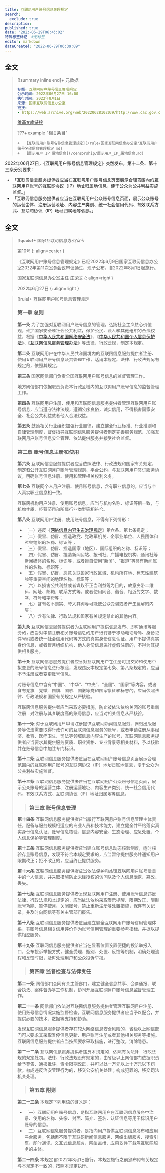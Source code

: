 ```yaml
---
title: 互联网用户账号信息管理规定
search:
  exclude: true
description:
published: true
date: "2022-06-29T06:45:02"
特殊标签标记: #无标签
editor: markdown
dateCreated: "2022-06-29T06:39:09"
---
```


## 全文

> [!summary inline end]+ 元数据
>
> ```YAML
> 标题: 互联网用户账号信息管理规定
> 公示时间: 2022年06月27日 16:00
> 执行时间: 2022年8月1日
> 来源: 国家互联网信息办公室
> 链接:
> - https://web.archive.org/web/20220628102039/http://www.cac.gov.cn/2022-06/26/c_1657868775042841.htm
> ```
>
> [维基文库链接](https://zh.wikisource.org/wiki/互联网用户账号信息管理规定)
>
> ???+ example "相关条目"
>
>     +   [互联网用户账号名称信息管理规定](/rule/国家互联网信息办公室/互联网用户账号名称信息管理规定.md)
>     +   [展示用户 IP 属地信息](/censorship/展示用户_IP_属地信息.md)

2022年06月27日，《互联网用户账号信息管理规定》突然发布，第十二条、第十三条分别要求：

+   「互联网信息服务提供者应当在互联网用户账号信息页面展示合理范围内的互联网用户账号的互联网协议（IP）地址归属地信息，便于公众为公共利益实施监督。」
+   「互联网信息服务提供者应当在互联网用户公众账号信息页面，展示公众账号的运营主体、注册运营地址、内容生产类别、统一社会信用代码、有效联系方式、互联网协议（IP）地址归属地等信息。」

## 全文

> [!quote]+ 国家互联网信息办公室令
>
> 第10号
> {: align=center }
>
> 《互联网用户账号信息管理规定》已经2022年6月9日国家互联网信息办公室2022年第11次室务会议审议通过，现予公布，自2022年8月1日起施行。
>
> 国家互联网信息办公室主任 庄荣文
> {: align=right }
>
> 2022年6月27日
> {: align=right }

[中华人民共和国网络安全法]: /rule/普通法律/中华人民共和国网络安全法.md
[中华人民共和国个人信息保护法]: /rule/普通法律/中华人民共和国个人信息保护法.md
[互联网信息服务管理办法]: /rule/国务院/互联网信息服务管理办法.md
[网络信息内容生态治理规定]: /rule/国家互联网信息办公室/网络信息内容生态治理规定.md

> [!rule]+ 互联网用户账号信息管理规定
>
> ### 第一章 总则
>
> **第一条** 为了加强对互联网用户账号信息的管理，弘扬社会主义核心价值观，维护国家安全和社会公共利益，保护公民、法人和其他组织的合法权益，根据《[中华人民共和国网络安全法][]》、《[中华人民共和国个人信息保护法][]》、《[互联网信息服务管理办法][]》等法律、行政法规，制定本规定。
>
> **第二条** 互联网用户在中华人民共和国境内的互联网信息服务提供者注册、使用互联网用户账号信息及其管理工作，适用本规定。法律、行政法规另有规定的，依照其规定。
>
> **第三条** 国家网信部门负责全国互联网用户账号信息的监督管理工作。
>
> 地方网信部门依据职责负责本行政区域内的互联网用户账号信息的监督管理工作。
>
> **第四条** 互联网用户注册、使用和互联网信息服务提供者管理互联网用户账号信息，应当遵守法律法规，遵循公序良俗，诚实信用，不得损害国家安全、社会公共利益或者他人合法权益。
>
> **第五条** 鼓励相关行业组织加强行业自律，建立健全行业标准、行业准则和自律管理制度，督促指导互联网信息服务提供者制定完善服务规范、加强互联网用户账号信息安全管理、依法提供服务并接受社会监督。
>
> ### 第二章 账号信息注册和使用
>
> **第六条** 互联网信息服务提供者应当依照法律、行政法规和国家有关规定，制定和公开互联网用户账号管理规则、平台公约，与互联网用户签订服务协议，明确账号信息注册、使用和管理相关权利义务。
>
> **第七条** 互联网个人用户注册、使用账号信息，含有职业信息的，应当与个人真实职业信息相一致。
>
> 互联网机构用户注册、使用账号信息，应当与机构名称、标识等相一致，与机构性质、经营范围和所属行业类型等相符合。
>
> **第八条** 互联网用户注册、使用账号信息，不得有下列情形：
>
> +   （一）违反《[网络信息内容生态治理规定][]》第六条、第七条规定；
> +   （二）假冒、仿冒、捏造政党、党政军机关、企事业单位、人民团体和社会组织的名称、标识等；
> +   （三）假冒、仿冒、捏造国家（地区）、国际组织的名称、标识等；
> +   （四）假冒、仿冒、捏造新闻网站、报刊社、广播电视机构、通讯社等新闻媒体的名称、标识等，或者擅自使用“新闻”、“报道”等具有新闻属性的名称、标识等；
> +   （五）假冒、仿冒、恶意关联国家行政区域、机构所在地、标志性建筑物等重要空间的地理名称、标识等；
> +   （六）以损害公共利益或者谋取不正当利益等为目的，故意夹带二维码、网址、邮箱、联系方式等，或者使用同音、谐音、相近的文字、数字、符号和字母等；
> +   （七）含有名不副实、夸大其词等可能使公众受骗或者产生误解的内容；
> +   （八）含有法律、行政法规和国家有关规定禁止的其他内容。
>
> **第九条** 互联网信息服务提供者为互联网用户提供信息发布、即时通讯等服务的，应当对申请注册相关账号信息的用户进行基于移动电话号码、身份证件号码或者统一社会信用代码等方式的真实身份信息认证。用户不提供真实身份信息，或者冒用组织机构、他人身份信息进行虚假注册的，不得为其提供相关服务。
>
> **第十条** 互联网信息服务提供者应当对互联网用户在注册时提交的和使用中拟变更的账号信息进行核验，发现违反本规定第七条、第八条规定的，应当不予注册或者变更账号信息。
>
> 对账号信息中含有“中国”、“中华”、“中央”、“全国”、“国家”等内容，或者含有党旗、党徽、国旗、国歌、国徽等党和国家象征和标志的，应当依照法律、行政法规和国家有关规定从严核验。
>
> 互联网信息服务提供者应当采取必要措施，防止被依法依约关闭的账号重新注册；对注册与其关联度高的账号信息，应当对相关信息从严核验。
>
> **第十一条** 对于互联网用户申请注册提供互联网新闻信息服务、网络出版服务等依法需要取得行政许可的互联网信息服务的账号，或者申请注册从事经济、教育、医疗卫生、司法等领域信息内容生产的账号，互联网信息服务提供者应当要求其提供服务资质、职业资格、专业背景等相关材料，予以核验并在账号信息中加注专门标识。
>
> **第十二条** 互联网信息服务提供者应当在互联网用户账号信息页面展示合理范围内的互联网用户账号的互联网协议（IP）地址归属地信息，便于公众为公共利益实施监督。
>
> **第十三条** 互联网信息服务提供者应当在互联网用户公众账号信息页面，展示公众账号的运营主体、注册运营地址、内容生产类别、统一社会信用代码、有效联系方式、互联网协议（IP）地址归属地等信息。
> >
> > ### 第三章 账号信息管理
>
> **第十四条** 互联网信息服务提供者应当履行互联网用户账号信息管理主体责任，配备与服务规模相适应的专业人员和技术能力，建立健全并严格落实真实身份信息认证、账号信息核验、信息内容安全、生态治理、应急处置、个人信息保护等管理制度。
>
> **第十五条** 互联网信息服务提供者应当建立账号信息动态核验制度，适时核验存量账号信息，发现不符合本规定要求的，应当暂停提供服务并通知用户限期改正；拒不改正的，应当终止提供服务。
>
> **第十六条** 互联网信息服务提供者应当依法保护和处理互联网用户账号信息中的个人信息，并采取措施防止未经授权的访问以及个人信息泄露、篡改、丢失。
>
> **第十七条** 互联网信息服务提供者发现互联网用户注册、使用账号信息违反法律、行政法规和本规定的，应当依法依约采取警示提醒、限期改正、限制账号功能、暂停使用、关闭账号、禁止重新注册等处置措施，保存有关记录，并及时向网信等有关主管部门报告。
>
> **第十八条** 互联网信息服务提供者应当建立健全互联网用户账号信用管理体系，将账号信息相关信用评价作为账号信用管理的重要参考指标，并据以提供相应服务。
>
> **第十九条** 互联网信息服务提供者应当在显著位置设置便捷的投诉举报入口，公布投诉举报方式，健全受理、甄别、处置、反馈等机制，明确处理流程和反馈时限，及时处理用户和公众投诉举报。
> >
> > ### 第四章 监督检查与法律责任
>
> **第二十条** 网信部门会同有关主管部门，建立健全信息共享、会商通报、联合执法、案件督办等工作机制，协同开展互联网用户账号信息监督管理工作。
>
> **第二十一条** 网信部门依法对互联网信息服务提供者管理互联网用户注册、使用账号信息情况实施监督检查。互联网信息服务提供者应当予以配合，并提供必要的技术、数据等支持和协助。
>
> 发现互联网信息服务提供者存在较大网络信息安全风险的，省级以上网信部门可以要求其采取暂停信息更新、用户账号注册或者其他相关服务等措施。互联网信息服务提供者应当按照要求采取措施，进行整改，消除隐患。
>
> **第二十二条** 互联网信息服务提供者违反本规定的，依照有关法律、行政法规的规定处罚。法律、行政法规没有规定的，由省级以上网信部门依据职责给予警告、通报批评，责令限期改正，并可以处一万元以上十万元以下罚款。构成违反治安管理行为的，移交公安机关处理；构成犯罪的，移交司法机关处理。
> >
> > ### 第五章 附则
>
> **第二十三条** 本规定下列用语的含义是：
>
> +   （一）互联网用户账号信息，是指互联网用户在互联网信息服务中注册、使用的名称、头像、封面、简介、签名、认证信息等用于标识用户账号的信息。
> +   （二）互联网信息服务提供者，是指向用户提供互联网信息发布和应用平台服务，包括但不限于互联网新闻信息服务、网络出版服务、搜索引擎、即时通讯、交互式信息服务、网络直播、应用软件下载等互联网服务的主体。
>
> **第二十四条** 本规定自2022年8月1日施行。本规定施行之前颁布的有关规定与本规定不一致的，按照本规定执行。
